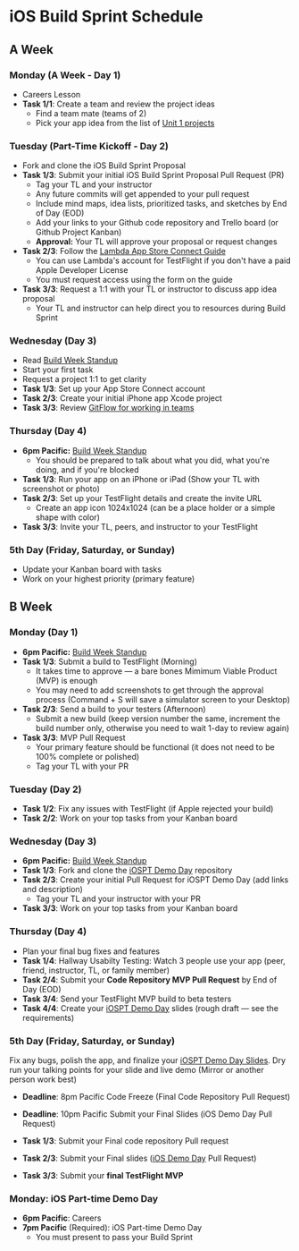 # iOS Build Sprint Schedule

## A Week

### Monday (A Week - Day 1)
* Careers Lesson
* **Task 1/1**: Create a team and review the project ideas
    * Find a team mate (teams of 2)
    * Pick your app idea from the list of [Unit 1 projects](https://github.com/BloomInstituteOfTechnology/iOS-Build-Sprint-1)

### Tuesday (Part-Time Kickoff - Day 2)
* Fork and clone the iOS Build Sprint Proposal
* **Task 1/3**: Submit your initial iOS Build Sprint Proposal Pull Request (PR)
    * Tag your TL and your instructor
    * Any future commits will get appended to your pull request
	* Include mind maps, idea lists, prioritized tasks, and sketches by End of Day (EOD)
    * Add your links to your Github code repository and Trello board (or Github Project Kanban)
    * **Approval:** Your TL will approve your proposal or request changes
* **Task 2/3**: Follow the [Lambda App Store Connect Guide](https://github.com/BloomInstituteOfTechnology/ios-app-store-connect-guide)    
    * You can use Lambda's account for TestFlight if you don't have a paid Apple Developer License
    * You must request access using the form on the guide
* **Task 3/3**: Request a 1:1 with your TL or instructor to discuss app idea proposal
    * Your TL and instructor can help direct you to resources during Build Sprint 

### Wednesday (Day 3)
* Read [Build Week Standup](https://github.com/BloomInstituteOfTechnology/ios-build-sprint-standup-guide)
* Start your first task
* Request a project 1:1 to get clarity
* **Task 1/3**: Set up your App Store Connect account
* **Task 2/3**: Create your initial iPhone app Xcode project
* **Task 3/3**: Review [GitFlow for working in teams](https://www.atlassian.com/git/tutorials/comparing-workflows/gitflow-workflow)

### Thursday (Day 4)
* **6pm Pacific:** [Build Week Standup](https://github.com/BloomInstituteOfTechnology/ios-build-sprint-standup-guide)
    * You should be prepared to talk about what you did, what you're doing, and if you're blocked
* **Task 1/3**: Run your app on an iPhone or iPad (Show your TL with screenshot or photo)
* **Task 2/3**: Set up your TestFlight details and create the invite URL
    * Create an app icon 1024x1024 (can be a place holder or a simple shape with color)
* **Task 3/3**: Invite your TL, peers, and instructor to your TestFlight

### 5th Day (Friday, Saturday, or Sunday)
* Update your Kanban board with tasks
* Work on your highest priority (primary feature)

## B Week

### Monday (Day 1)
* **6pm Pacific:** [Build Week Standup](https://github.com/BloomInstituteOfTechnology/ios-build-sprint-standup-guide)
* **Task 1/3**: Submit a build to TestFlight (Morning)
	* It takes time to approve — a bare bones Mimimum Viable Product (MVP) is enough
    * You may need to add screenshots to get through the approval process (Command + S will save a simulator screen to your Desktop)
* **Task 2/3**: Send a build to your testers (Afternoon)
	* Submit a new build (keep version number the same, increment the build number only, otherwise you need to wait 1-day to review again)
* **Task 3/3**: MVP Pull Request
	* Your primary feature should be functional (it does not need to be 100% complete or polished)
    * Tag your TL with your PR
    
### Tuesday (Day 2)
* **Task 1/2**: Fix any issues with TestFlight (if Apple rejected your build)
* **Task 2/2**: Work on your top tasks from your Kanban board

### Wednesday (Day 3)
* **6pm Pacific:** [Build Week Standup](https://github.com/BloomInstituteOfTechnology/ios-build-sprint-standup-guide)
* **Task 1/3**: Fork and clone the [iOSPT Demo Day](https://github.com/BloomInstituteOfTechnology/ios-pt-demo-day) repository
* **Task 2/3**: Create your initial Pull Request for iOSPT Demo Day (add links and description)
    * Tag your TL and your instructor with your PR
* **Task 3/3**: Work on your top tasks from your Kanban board


### Thursday (Day 4)
* Plan your final bug fixes and features
* **Task 1/4**: Hallway Usabilty Testing: Watch 3 people use your app (peer, friend, instructor, TL, or family member)
* **Task 2/4**: Submit your **Code Repository MVP Pull Request** by End of Day (EOD)
* **Task 3/4**: Send your TestFlight MVP build to beta testers
* **Task 4/4**: Create your [iOSPT Demo Day](https://github.com/BloomInstituteOfTechnology/ios-pt-demo-day) slides (rough draft — see the requirements)

### 5th Day (Friday, Saturday, or Sunday)

Fix any bugs, polish the app, and finalize your [iOSPT Demo Day Slides](https://github.com/BloomInstituteOfTechnology/ios-pt-demo-day).
Dry run your talking points for your slide and live demo (Mirror or another person work best)

* **Deadline**: 8pm Pacific Code Freeze (Final Code Repository Pull Request)
* **Deadline**: 10pm Pacific Submit your Final Slides (iOS Demo Day Pull Request)

* **Task 1/3**: Submit your Final code repository Pull request
* **Task 2/3**: Submit your Final slides ([iOS Demo Day](https://github.com/BloomInstituteOfTechnology/ios-pt-demo-day) Pull Request)
* **Task 3/3**: Submit your **final TestFlight MVP**


### Monday: iOS Part-time Demo Day
* **6pm Pacific**: Careers
* **7pm Pacific** (Required): iOS Part-time Demo Day
    * You must present to pass your Build Sprint
